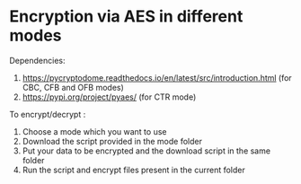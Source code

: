 # Encryption via AES in different modes

Dependencies:
1) https://pycryptodome.readthedocs.io/en/latest/src/introduction.html (for CBC, CFB and OFB modes)
2) https://pypi.org/project/pyaes/ (for CTR mode)

To encrypt/decrypt :

1) Choose a mode which you want to use
2) Download the script provided in the mode folder
3) Put your data to be encrypted and the download script in the same folder
4) Run the script and encrypt files present in the current folder
